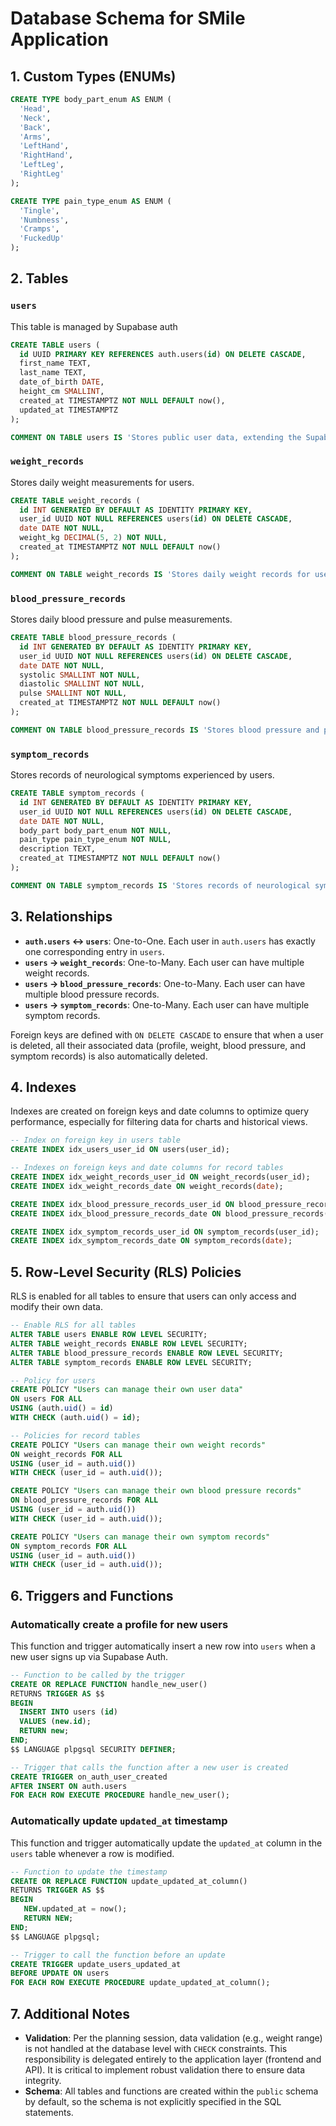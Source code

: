 # Database Schema for SMile Application

## 1. Custom Types (ENUMs)

```sql
CREATE TYPE body_part_enum AS ENUM (
  'Head',
  'Neck',
  'Back',
  'Arms',
  'LeftHand',
  'RightHand',
  'LeftLeg',
  'RightLeg'
);

CREATE TYPE pain_type_enum AS ENUM (
  'Tingle',
  'Numbness',
  'Cramps',
  'FuckedUp'
);
```

## 2. Tables

### `users`
This table is managed by Supabase auth

```sql
CREATE TABLE users (
  id UUID PRIMARY KEY REFERENCES auth.users(id) ON DELETE CASCADE,
  first_name TEXT,
  last_name TEXT,
  date_of_birth DATE,
  height_cm SMALLINT,
  created_at TIMESTAMPTZ NOT NULL DEFAULT now(),
  updated_at TIMESTAMPTZ
);

COMMENT ON TABLE users IS 'Stores public user data, extending the Supabase auth.users table.';
```

### `weight_records`
Stores daily weight measurements for users.

```sql
CREATE TABLE weight_records (
  id INT GENERATED BY DEFAULT AS IDENTITY PRIMARY KEY,
  user_id UUID NOT NULL REFERENCES users(id) ON DELETE CASCADE,
  date DATE NOT NULL,
  weight_kg DECIMAL(5, 2) NOT NULL,
  created_at TIMESTAMPTZ NOT NULL DEFAULT now()
);

COMMENT ON TABLE weight_records IS 'Stores daily weight records for users.';
```

### `blood_pressure_records`
Stores daily blood pressure and pulse measurements.

```sql
CREATE TABLE blood_pressure_records (
  id INT GENERATED BY DEFAULT AS IDENTITY PRIMARY KEY,
  user_id UUID NOT NULL REFERENCES users(id) ON DELETE CASCADE,
  date DATE NOT NULL,
  systolic SMALLINT NOT NULL,
  diastolic SMALLINT NOT NULL,
  pulse SMALLINT NOT NULL,
  created_at TIMESTAMPTZ NOT NULL DEFAULT now()
);

COMMENT ON TABLE blood_pressure_records IS 'Stores blood pressure and pulse records.';
```

### `symptom_records`
Stores records of neurological symptoms experienced by users.

```sql
CREATE TABLE symptom_records (
  id INT GENERATED BY DEFAULT AS IDENTITY PRIMARY KEY,
  user_id UUID NOT NULL REFERENCES users(id) ON DELETE CASCADE,
  date DATE NOT NULL,
  body_part body_part_enum NOT NULL,
  pain_type pain_type_enum NOT NULL,
  description TEXT,
  created_at TIMESTAMPTZ NOT NULL DEFAULT now()
);

COMMENT ON TABLE symptom_records IS 'Stores records of neurological symptoms.';
```

## 3. Relationships
- **`auth.users` ↔ `users`**: One-to-One. Each user in `auth.users` has exactly one corresponding entry in `users`.
- **`users` → `weight_records`**: One-to-Many. Each user can have multiple weight records.
- **`users` → `blood_pressure_records`**: One-to-Many. Each user can have multiple blood pressure records.
- **`users` → `symptom_records`**: One-to-Many. Each user can have multiple symptom records.

Foreign keys are defined with `ON DELETE CASCADE` to ensure that when a user is deleted, all their associated data (profile, weight, blood pressure, and symptom records) is also automatically deleted.

## 4. Indexes
Indexes are created on foreign keys and date columns to optimize query performance, especially for filtering data for charts and historical views.

```sql
-- Index on foreign key in users table
CREATE INDEX idx_users_user_id ON users(user_id);

-- Indexes on foreign keys and date columns for record tables
CREATE INDEX idx_weight_records_user_id ON weight_records(user_id);
CREATE INDEX idx_weight_records_date ON weight_records(date);

CREATE INDEX idx_blood_pressure_records_user_id ON blood_pressure_records(user_id);
CREATE INDEX idx_blood_pressure_records_date ON blood_pressure_records(date);

CREATE INDEX idx_symptom_records_user_id ON symptom_records(user_id);
CREATE INDEX idx_symptom_records_date ON symptom_records(date);
```

## 5. Row-Level Security (RLS) Policies
RLS is enabled for all tables to ensure that users can only access and modify their own data.

```sql
-- Enable RLS for all tables
ALTER TABLE users ENABLE ROW LEVEL SECURITY;
ALTER TABLE weight_records ENABLE ROW LEVEL SECURITY;
ALTER TABLE blood_pressure_records ENABLE ROW LEVEL SECURITY;
ALTER TABLE symptom_records ENABLE ROW LEVEL SECURITY;

-- Policy for users
CREATE POLICY "Users can manage their own user data"
ON users FOR ALL
USING (auth.uid() = id)
WITH CHECK (auth.uid() = id);

-- Policies for record tables
CREATE POLICY "Users can manage their own weight records"
ON weight_records FOR ALL
USING (user_id = auth.uid())
WITH CHECK (user_id = auth.uid());

CREATE POLICY "Users can manage their own blood pressure records"
ON blood_pressure_records FOR ALL
USING (user_id = auth.uid())
WITH CHECK (user_id = auth.uid());

CREATE POLICY "Users can manage their own symptom records"
ON symptom_records FOR ALL
USING (user_id = auth.uid())
WITH CHECK (user_id = auth.uid());
```

## 6. Triggers and Functions

### Automatically create a profile for new users
This function and trigger automatically insert a new row into `users` when a new user signs up via Supabase Auth.

```sql
-- Function to be called by the trigger
CREATE OR REPLACE FUNCTION handle_new_user()
RETURNS TRIGGER AS $$
BEGIN
  INSERT INTO users (id)
  VALUES (new.id);
  RETURN new;
END;
$$ LANGUAGE plpgsql SECURITY DEFINER;

-- Trigger that calls the function after a new user is created
CREATE TRIGGER on_auth_user_created
AFTER INSERT ON auth.users
FOR EACH ROW EXECUTE PROCEDURE handle_new_user();
```

### Automatically update `updated_at` timestamp
This function and trigger automatically update the `updated_at` column in the `users` table whenever a row is modified.

```sql
-- Function to update the timestamp
CREATE OR REPLACE FUNCTION update_updated_at_column()
RETURNS TRIGGER AS $$
BEGIN
   NEW.updated_at = now(); 
   RETURN NEW;
END;
$$ LANGUAGE plpgsql;

-- Trigger to call the function before an update
CREATE TRIGGER update_users_updated_at
BEFORE UPDATE ON users
FOR EACH ROW EXECUTE PROCEDURE update_updated_at_column();
```

## 7. Additional Notes
- **Validation**: Per the planning session, data validation (e.g., weight range) is not handled at the database level with `CHECK` constraints. This responsibility is delegated entirely to the application layer (frontend and API). It is critical to implement robust validation there to ensure data integrity.
- **Schema**: All tables and functions are created within the `public` schema by default, so the schema is not explicitly specified in the SQL statements.